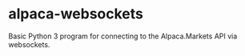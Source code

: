 # alpaca-websockets

Basic Python 3 program for connecting to the Alpaca.Markets API via websockets.
